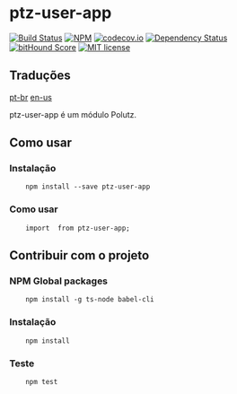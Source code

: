 # ptz-user-app

[![Build Status](https://travis-ci.org/polutz/ptz-user-app.svg)](https://travis-ci.org/polutz/ptz-user-app)
[![NPM](https://img.shields.io/npm/v/ptz-user-app.svg)](https://www.npmjs.com/package/ptz-user-app)
[![codecov.io](http://codecov.io/github/polutz/ptz-user-app/coverage.svg)](http://codecov.io/github/polutz/ptz-user-app)
[![Dependency Status](https://gemnasium.com/polutz/ptz-user-app.svg)](https://gemnasium.com/polutz/ptz-user-app)
[![bitHound Score](https://www.bithound.io/github/gotwarlost/istanbul/badges/score.svg)](https://www.bithound.io/github/polutz/ptz-user-app)
[![MIT license](http://img.shields.io/badge/license-MIT-brightgreen.svg)](http://opensource.org/licenses/MIT)

## Traduções
[pt-br](https://github.com/polutz/ptz-user-app/blob/master/README.pt-br.md)
[en-us](https://github.com/polutz/ptz-user-app/blob/master/README.md)

ptz-user-app é um módulo Polutz.


## Como usar

### Instalação
```
    npm install --save ptz-user-app
```

### Como usar
```
    import  from ptz-user-app;

```


## Contribuir com o projeto

### NPM Global packages
```
    npm install -g ts-node babel-cli
```

### Instalação
```
    npm install   
```

### Teste
```
    npm test
```
